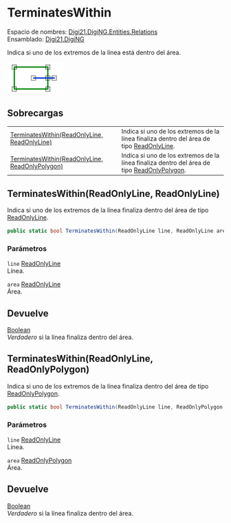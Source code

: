 # TerminatesWithin

Espacio de nombres: [Digi21.DigiNG.Entities.Relations](../../../)  
Ensamblado: [Digi21.DigiNG](../../../../)

Indica si uno de los extremos de la línea está dentro del área.

![L&#xED;nea termina en &#xE1;rea](../../../../../../../../../.gitbook/assets/lineaterminaenarea.png)

## Sobrecargas

|  |  |
| :--- | :--- |
| [TerminatesWithin\(ReadOnlyLine, ReadOnlyLine\)](terminateswithin.md#terminateswithin-readonlyline-readonlyline) | Indica si uno de los extremos de la línea finaliza dentro del área de tipo [ReadOnlyLine](../../../../digi21.diging.entities/clases/readonlyline/). |
| [TerminatesWithin\(ReadOnlyLine, ReadOnlyPolygon\)](terminateswithin.md#terminateswithin-readonlyline-readonlypolygon) | Indica si uno de los extremos de la línea finaliza dentro del área de tipo [ReadOnlyPolygon](../../../../digi21.diging.entities/clases/readonlypolygon/). |

## TerminatesWithin\(ReadOnlyLine, ReadOnlyLine\)

Indica si uno de los extremos de la línea finaliza dentro del área de tipo [ReadOnlyLine](../../../../digi21.diging.entities/clases/readonlyline/).

```csharp
public static bool TerminatesWithin(ReadOnlyLine line, ReadOnlyLine area)
```

### Parámetros

`line` [ReadOnlyLine](../../../../digi21.diging.entities/clases/readonlyline/)  
Línea.

`area` [ReadOnlyLine](../../../../digi21.diging.entities/clases/readonlyline/)  
Área.

## Devuelve

[Boolean](https://docs.microsoft.com/en-us/dotnet/api/system.boolean?view=net-5.0)  
_Verdadero_ si la línea finaliza dentro del área.

## TerminatesWithin\(ReadOnlyLine, ReadOnlyPolygon\)

Indica si uno de los extremos de la línea finaliza dentro del área de tipo [ReadOnlyPolygon](../../../../digi21.diging.entities/clases/readonlypolygon/).

```csharp
public static bool TerminatesWithin(ReadOnlyLine line, ReadOnlyPolygon area)
```

### Parámetros

`line` [ReadOnlyLine](../../../../digi21.diging.entities/clases/readonlyline/)  
Línea.

`area` [ReadOnlyPolygon](../../../../digi21.diging.entities/clases/readonlypolygon/)  
Área.

## Devuelve

[Boolean](https://docs.microsoft.com/en-us/dotnet/api/system.boolean?view=net-5.0)  
_Verdadero_ si la línea finaliza dentro del área.

